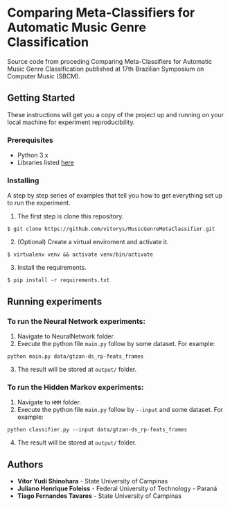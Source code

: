
# Comparing Meta-Classifiers for Automatic Music Genre Classification

Source code from proceding Comparing Meta-Classifiers for Automatic Music Genre Classification published at 17th Brazilian Symposium on Computer Music (SBCM).

## Getting Started

These instructions will get you a copy of the project up and running on your local machine for experiment reproducibility.


### Prerequisites

- Python 3.x
- Libraries listed [here](https://github.com/vitorys/MusicGenreMetaClassifier) 

### Installing

A step by step series of examples that tell you how to get everything set up to run the experiment.

1. The first step is clone this repository.

```
$ git clone https://github.com/vitorys/MusicGenreMetaClassifier.git
```

2.  (Optional) Create a virtual enviroment and activate it.

```
$ virtualenv venv && activate venv/bin/activate
```

3. Install the requirements.

```
$ pip install -r requirements.txt
```


## Running experiments

### To run the Neural Network experiments:

1. Navigate to NeuralNetwork folder.
2. Execute the python file `main.py` follow by some dataset. For example:
```
python main.py data/gtzan-ds_rp-feats_frames
```
3. The result will be stored at ``output/`` folder.

### To run the Hidden Markov experiments:


1. Navigate to ``HMM`` folder. 
2. Execute the python file `main.py` follow by ``--input`` and some dataset. For example:
```
python classifier.py --input data/gtzan-ds_rp-feats_frames
```
4. The result will be stored at ``output/`` folder.


## Authors

* **Vítor Yudi Shinohara** - State University of Campinas
* **Juliano Henrique Foleiss** - Federal University of Technology - Paraná
* **Tiago Fernandes Tavares** - State University of Campinas

